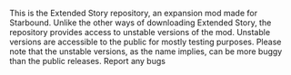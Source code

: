 This is the Extended Story repository, an expansion mod made for Starbound. Unlike the other ways of downloading Extended Story, the repository provides access to unstable versions of the mod. Unstable versions are accessible to the public for mostly testing purposes.
Please note that the unstable versions, as the name implies, can be more buggy than the public releases. Report any bugs 